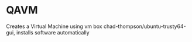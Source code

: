 # QAVM

Creates a Virtual Machine using vm box chad-thompson/ubuntu-trusty64-gui, installs software automatically
